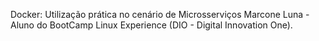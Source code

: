 Docker: Utilização prática no cenário de Microsserviços
Marcone Luna - Aluno do BootCamp Linux Experience (DIO - Digital Innovation One).
